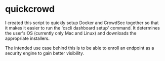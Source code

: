 # quickcrowd

I created this script to quickly setup Docker and CrowdSec together so that it makes it easier to run the 'cscli dashboard setup' command. It determines the user's OS (currently only Mac and Linux) and downloads the appropriate installers.

The intended use case behind this is to be able to enroll an endpoint as a security engine to gain better visibility.
